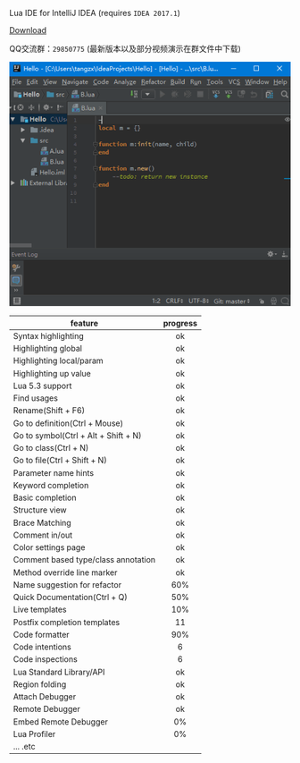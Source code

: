 Lua IDE for IntelliJ IDEA (requires `IDEA 2017.1`)


[Download](/../../releases)

QQ交流群：`29850775`
(最新版本以及部分视频演示在群文件中下载)

![snapshot](/snapshot/overview.gif)

| feature                              | progress |
| ------------------------------------ | :------: |
| Syntax highlighting                  |    ok    |
| Highlighting global                  |    ok    |
| Highlighting local/param             |    ok    |
| Highlighting up value                |    ok    |
| Lua 5.3 support                      |    ok    |
| Find usages                          |    ok    |
| Rename(Shift + F6)                   |    ok    |
| Go to definition(Ctrl + Mouse)       |    ok    |
| Go to symbol(Ctrl + Alt + Shift + N) |    ok    |
| Go to class(Ctrl + N)                |    ok    |
| Go to file(Ctrl + Shift + N)         |    ok    |
| Parameter name hints                 |    ok    |
| Keyword completion                   |    ok    |
| Basic completion                     |    ok    |
| Structure view                       |    ok    |
| Brace Matching                       |    ok    |
| Comment in/out                       |    ok    |
| Color settings page                  |    ok    |
| Comment based type/class annotation  |    ok    |
| Method override line marker          |    ok    |
| Name suggestion for refactor         |   60%    |
| Quick Documentation(Ctrl + Q)        |   50%    |
| Live templates                       |   10%    |
| Postfix completion templates         |    11    |
| Code formatter                       |   90%    |
| Code intentions                      |    6     |
| Code inspections                     |    6     |
| Lua Standard Library/API             |    ok    |
| Region folding                       |    ok    |
| Attach Debugger                      |    ok    |
| Remote Debugger                      |    ok    |
| Embed Remote Debugger                |    0%    |
| Lua Profiler                         |    0%    |
| ... .etc                             |          |